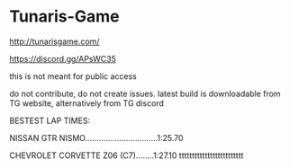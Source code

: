 # Tunaris-Game
http://tunarisgame.com/

https://discord.gg/APsWC35

this is not meant for public access

do not contribute, do not create issues. latest build is downloadable from TG website, alternatively from TG discord

BESTEST LAP TIMES:

NISSAN GTR NISMO................................1:25.70

CHEVROLET CORVETTE Z06 (C7)........1:27.10
ttttttttttttttttttttttttt